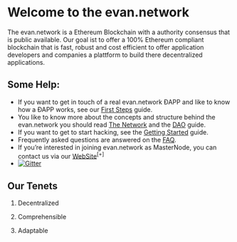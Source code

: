 # Welcome to the evan.network

The evan.network is a Ethereum Blockchain with a authority consensus that is public available. Our goal ist to offer a 100% Ethereum compliant blockchain that is fast, robust and cost efficient to offer application developers and companies a plattform to build there decentralized applications.


## Some Help:

* If you want to get in touch of a real evan.network ÐAPP and like to know how a ÐAPP works, see our [First Steps](/doc/first-steps) guide.
* You like to know more about the concepts and structure behind the evan.network you should read [The Network](/doc/network) and the [DAO](/doc/dao) guide.
* If you want to get to start hacking, see the [Getting Started](/dev/getting-started) guide.
* Frequently asked questions are answered on the [FAQ](/doc/faq).
* If you’re interested in joining evan.network as MasterNode, you can contact us via our [WebSite](https:///evan.network)<sup>[+]</sup>
*  [![Gitter](https://img.shields.io/gitter/room/evannetwork/evannetwork.svg?style=flat-square)](https://gitter.im/evannetwork/Lobby)


## Our Tenets

1. Decentralized

2. Comprehensible

3. Adaptable
